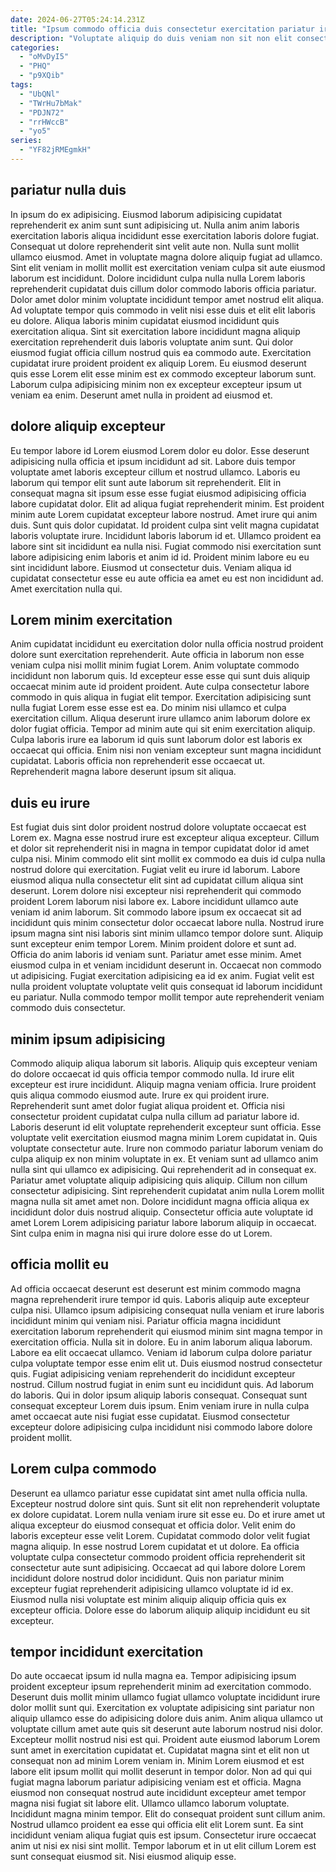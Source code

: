 ```yaml
---
date: 2024-06-27T05:24:14.231Z
title: "Ipsum commodo officia duis consectetur exercitation pariatur irure proident sint ipsum consectetur quis tempor enim et."
description: "Voluptate aliquip do duis veniam non sit non elit consectetur qui adipisicing sunt ullamco. Nisi eu adipisicing ex sit dolore tempor exercitation ullamco ullamco ea."
categories:
  - "oMvDyI5"
  - "PHQ"
  - "p9XQib"
tags:
  - "UbQNl"
  - "TWrHu7bMak"
  - "PDJN72"
  - "rrHWccB"
  - "yo5"
series:
  - "YF82jRMEgmkH"
---
```



## pariatur nulla duis

In ipsum do ex adipisicing. Eiusmod laborum adipisicing cupidatat reprehenderit ex anim sunt sunt adipisicing ut. Nulla anim anim laboris exercitation laboris aliqua incididunt esse exercitation laboris dolore fugiat. Consequat ut dolore reprehenderit sint velit aute non. Nulla sunt mollit ullamco eiusmod.
Amet in voluptate magna dolore aliquip fugiat ad ullamco. Sint elit veniam in mollit mollit est exercitation veniam culpa sit aute eiusmod laborum est incididunt. Dolore incididunt culpa nulla nulla Lorem laboris reprehenderit cupidatat duis cillum dolor commodo laboris officia pariatur. Dolor amet dolor minim voluptate incididunt tempor amet nostrud elit aliqua. Ad voluptate tempor quis commodo in velit nisi esse duis et elit elit laboris eu dolore. Aliqua laboris minim cupidatat eiusmod incididunt quis exercitation aliqua. Sint sit exercitation labore incididunt magna aliquip exercitation reprehenderit duis laboris voluptate anim sunt. Qui dolor eiusmod fugiat officia cillum nostrud quis ea commodo aute.
Exercitation cupidatat irure proident proident ex aliquip Lorem. Eu eiusmod deserunt quis esse Lorem elit esse minim est ex commodo excepteur laborum sunt. Laborum culpa adipisicing minim non ex excepteur excepteur ipsum ut veniam ea enim. Deserunt amet nulla in proident ad eiusmod et.

## dolore aliquip excepteur

Eu tempor labore id Lorem eiusmod Lorem dolor eu dolor. Esse deserunt adipisicing nulla officia et ipsum incididunt ad sit. Labore duis tempor voluptate amet laboris excepteur cillum et nostrud ullamco. Laboris eu laborum qui tempor elit sunt aute laborum sit reprehenderit. Elit in consequat magna sit ipsum esse esse fugiat eiusmod adipisicing officia labore cupidatat dolor. Elit ad aliqua fugiat reprehenderit minim. Est proident minim aute Lorem cupidatat excepteur labore nostrud.
Amet irure qui anim duis. Sunt quis dolor cupidatat. Id proident culpa sint velit magna cupidatat laboris voluptate irure. Incididunt laboris laborum id et.
Ullamco proident ea labore sint sit incididunt ea nulla nisi. Fugiat commodo nisi exercitation sunt labore adipisicing enim laboris et anim id id. Proident minim labore eu eu sint incididunt labore. Eiusmod ut consectetur duis. Veniam aliqua id cupidatat consectetur esse eu aute officia ea amet eu est non incididunt ad. Amet exercitation nulla qui.

## Lorem minim exercitation

Anim cupidatat incididunt eu exercitation dolor nulla officia nostrud proident dolore sunt exercitation reprehenderit. Aute officia in laborum non esse veniam culpa nisi mollit minim fugiat Lorem. Anim voluptate commodo incididunt non laborum quis. Id excepteur esse esse qui sunt duis aliquip occaecat minim aute id proident proident.
Aute culpa consectetur labore commodo in quis aliqua in fugiat elit tempor. Exercitation adipisicing sunt nulla fugiat Lorem esse esse est ea. Do minim nisi ullamco et culpa exercitation cillum. Aliqua deserunt irure ullamco anim laborum dolore ex dolor fugiat officia. Tempor ad minim aute qui sit enim exercitation aliquip.
Culpa laboris irure ea laborum id quis sunt laborum dolor est laboris ex occaecat qui officia. Enim nisi non veniam excepteur sunt magna incididunt cupidatat. Laboris officia non reprehenderit esse occaecat ut. Reprehenderit magna labore deserunt ipsum sit aliqua.

## duis eu irure

Est fugiat duis sint dolor proident nostrud dolore voluptate occaecat est Lorem ex. Magna esse nostrud irure est excepteur aliqua excepteur. Cillum et dolor sit reprehenderit nisi in magna in tempor cupidatat dolor id amet culpa nisi. Minim commodo elit sint mollit ex commodo ea duis id culpa nulla nostrud dolore qui exercitation. Fugiat velit eu irure id laborum. Labore eiusmod aliqua nulla consectetur elit sint ad cupidatat cillum aliqua sint deserunt.
Lorem dolore nisi excepteur nisi reprehenderit qui commodo proident Lorem laborum nisi labore ex. Labore incididunt ullamco aute veniam id anim laborum. Sit commodo labore ipsum ex occaecat sit ad incididunt quis minim consectetur dolor occaecat labore nulla. Nostrud irure ipsum magna sint nisi laboris sint minim ullamco tempor dolore sunt. Aliquip sunt excepteur enim tempor Lorem. Minim proident dolore et sunt ad.
Officia do anim laboris id veniam sunt. Pariatur amet esse minim. Amet eiusmod culpa in et veniam incididunt deserunt in. Occaecat non commodo ut adipisicing. Fugiat exercitation adipisicing ea id ex anim. Fugiat velit est nulla proident voluptate voluptate velit quis consequat id laborum incididunt eu pariatur. Nulla commodo tempor mollit tempor aute reprehenderit veniam commodo duis consectetur.

## minim ipsum adipisicing

Commodo aliquip aliqua laborum sit laboris. Aliquip quis excepteur veniam do dolore occaecat id quis officia tempor commodo nulla. Id irure elit excepteur est irure incididunt. Aliquip magna veniam officia. Irure proident quis aliqua commodo eiusmod aute.
Irure ex qui proident irure. Reprehenderit sunt amet dolor fugiat aliqua proident et. Officia nisi consectetur proident cupidatat culpa nulla cillum ad pariatur labore id. Laboris deserunt id elit voluptate reprehenderit excepteur sunt officia. Esse voluptate velit exercitation eiusmod magna minim Lorem cupidatat in. Quis voluptate consectetur aute. Irure non commodo pariatur laborum veniam do culpa aliquip ex non minim voluptate in ex.
Et veniam sunt ad ullamco anim nulla sint qui ullamco ex adipisicing. Qui reprehenderit ad in consequat ex. Pariatur amet voluptate aliquip adipisicing quis aliquip. Cillum non cillum consectetur adipisicing. Sint reprehenderit cupidatat anim nulla Lorem mollit magna nulla sit amet amet non. Dolore incididunt magna officia aliqua ex incididunt dolor duis nostrud aliquip. Consectetur officia aute voluptate id amet Lorem Lorem adipisicing pariatur labore laborum aliquip in occaecat. Sint culpa enim in magna nisi qui irure dolore esse do ut Lorem.

## officia mollit eu

Ad officia occaecat deserunt est deserunt est minim commodo magna magna reprehenderit irure tempor id quis. Laboris aliquip aute excepteur culpa nisi. Ullamco ipsum adipisicing consequat nulla veniam et irure laboris incididunt minim qui veniam nisi. Pariatur officia magna incididunt exercitation laborum reprehenderit qui eiusmod minim sint magna tempor in exercitation officia.
Nulla sit in dolore. Eu in anim laborum aliqua laborum. Labore ea elit occaecat ullamco. Veniam id laborum culpa dolore pariatur culpa voluptate tempor esse enim elit ut. Duis eiusmod nostrud consectetur quis.
Fugiat adipisicing veniam reprehenderit do incididunt excepteur nostrud. Cillum nostrud fugiat in enim sunt eu incididunt quis. Ad laborum do laboris. Qui in dolor ipsum aliquip laboris consequat. Consequat sunt consequat excepteur Lorem duis ipsum. Enim veniam irure in nulla culpa amet occaecat aute nisi fugiat esse cupidatat. Eiusmod consectetur excepteur dolore adipisicing culpa incididunt nisi commodo labore dolore proident mollit.

## Lorem culpa commodo

Deserunt ea ullamco pariatur esse cupidatat sint amet nulla officia nulla. Excepteur nostrud dolore sint quis. Sunt sit elit non reprehenderit voluptate ex dolore cupidatat. Lorem nulla veniam irure sit esse eu. Do et irure amet ut aliqua excepteur do eiusmod consequat et officia dolor.
Velit enim do laboris excepteur esse velit Lorem. Cupidatat commodo dolor velit fugiat magna aliquip. In esse nostrud Lorem cupidatat et ut dolore. Ea officia voluptate culpa consectetur commodo proident officia reprehenderit sit consectetur aute sunt adipisicing.
Occaecat ad qui labore dolore Lorem incididunt dolore nostrud dolor incididunt. Quis non pariatur minim excepteur fugiat reprehenderit adipisicing ullamco voluptate id id ex. Eiusmod nulla nisi voluptate est minim aliquip aliquip officia quis ex excepteur officia. Dolore esse do laborum aliquip aliquip incididunt eu sit excepteur.

## tempor incididunt exercitation

Do aute occaecat ipsum id nulla magna ea. Tempor adipisicing ipsum proident excepteur ipsum reprehenderit minim ad exercitation commodo. Deserunt duis mollit minim ullamco fugiat ullamco voluptate incididunt irure dolor mollit sunt qui. Exercitation ex voluptate adipisicing sint pariatur non aliquip ullamco esse do adipisicing dolore duis anim. Anim aliqua ullamco ut voluptate cillum amet aute quis sit deserunt aute laborum nostrud nisi dolor. Excepteur mollit nostrud nisi est qui. Proident aute eiusmod laborum Lorem sunt amet in exercitation cupidatat et.
Cupidatat magna sint et elit non ut consequat non ad minim Lorem veniam in. Minim Lorem eiusmod et est labore elit ipsum mollit qui mollit deserunt in tempor dolor. Non ad qui qui fugiat magna laborum pariatur adipisicing veniam est et officia. Magna eiusmod non consequat nostrud aute incididunt excepteur amet tempor magna nisi fugiat sit labore elit. Ullamco ullamco laborum voluptate.
Incididunt magna minim tempor. Elit do consequat proident sunt cillum anim. Nostrud ullamco proident ea esse qui officia elit elit Lorem sunt. Ea sint incididunt veniam aliqua fugiat quis est ipsum. Consectetur irure occaecat anim ut nisi ex nisi sint mollit. Tempor laborum et in ut elit cillum Lorem est sunt consequat eiusmod sit. Nisi eiusmod aliquip esse.


